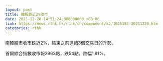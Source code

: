 ```yaml
---
layout: post
title: 韓股跌近2%收市
date: 2021-12-20 14:51:24.000000000 +08:00
link: https://news.rthk.hk/rthk/ch/component/k2/1625184-20211220.htm
categories: rthk
---
```


南韓股市收市跌近2%，結束之前連續3個交易日的升勢。

首爾綜合指數收市報2963點，跌54點，跌幅1.81%。
